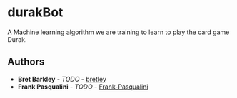 # durakBot
A Machine learning algorithm we are training to learn to play the card game Durak.

## Authors
* **Bret Barkley** - *TODO* - [bretley](https://github.com/bretley)
* **Frank Pasqualini** - *TODO* - [Frank-Pasqualini](https://github.com/Frank-Pasqualini)
